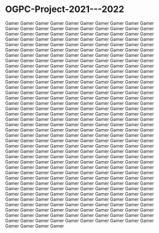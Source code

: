 # OGPC-Project-2021---2022
Gamer Gamer Gamer Gamer Gamer Gamer Gamer Gamer Gamer Gamer Gamer Gamer Gamer Gamer Gamer Gamer Gamer Gamer Gamer Gamer Gamer Gamer Gamer Gamer Gamer Gamer Gamer Gamer Gamer Gamer Gamer Gamer Gamer Gamer Gamer Gamer Gamer Gamer Gamer Gamer Gamer Gamer Gamer Gamer Gamer Gamer Gamer Gamer Gamer Gamer Gamer Gamer Gamer Gamer Gamer Gamer Gamer Gamer Gamer Gamer Gamer Gamer Gamer Gamer Gamer Gamer Gamer Gamer Gamer Gamer Gamer Gamer Gamer Gamer Gamer Gamer Gamer Gamer Gamer Gamer Gamer Gamer Gamer Gamer Gamer Gamer Gamer Gamer Gamer Gamer Gamer Gamer Gamer Gamer Gamer Gamer Gamer Gamer Gamer Gamer Gamer Gamer Gamer Gamer Gamer Gamer Gamer Gamer Gamer Gamer Gamer Gamer Gamer Gamer Gamer Gamer Gamer Gamer Gamer Gamer Gamer Gamer Gamer Gamer Gamer Gamer Gamer Gamer Gamer Gamer Gamer Gamer Gamer Gamer Gamer Gamer Gamer Gamer Gamer Gamer Gamer Gamer Gamer Gamer Gamer Gamer Gamer Gamer Gamer Gamer Gamer Gamer Gamer Gamer Gamer Gamer Gamer Gamer Gamer Gamer Gamer Gamer Gamer Gamer Gamer Gamer Gamer Gamer Gamer Gamer Gamer Gamer Gamer Gamer Gamer Gamer Gamer Gamer Gamer Gamer Gamer Gamer Gamer Gamer Gamer Gamer Gamer Gamer Gamer Gamer Gamer Gamer 
Gamer Gamer Gamer Gamer Gamer Gamer Gamer Gamer Gamer Gamer Gamer Gamer Gamer Gamer Gamer Gamer Gamer Gamer Gamer Gamer Gamer Gamer Gamer Gamer Gamer Gamer Gamer Gamer Gamer Gamer Gamer Gamer Gamer Gamer Gamer Gamer Gamer Gamer Gamer Gamer Gamer Gamer Gamer Gamer Gamer Gamer Gamer Gamer Gamer Gamer Gamer Gamer Gamer Gamer Gamer Gamer Gamer Gamer Gamer Gamer Gamer Gamer Gamer Gamer Gamer Gamer Gamer Gamer Gamer Gamer Gamer Gamer Gamer Gamer Gamer Gamer Gamer Gamer Gamer Gamer Gamer Gamer Gamer Gamer Gamer Gamer Gamer Gamer Gamer Gamer Gamer Gamer Gamer Gamer Gamer Gamer Gamer Gamer Gamer Gamer Gamer Gamer Gamer Gamer Gamer Gamer Gamer Gamer Gamer Gamer Gamer Gamer Gamer Gamer Gamer Gamer Gamer Gamer Gamer Gamer Gamer Gamer Gamer Gamer Gamer Gamer Gamer Gamer Gamer Gamer Gamer Gamer Gamer Gamer Gamer Gamer Gamer Gamer Gamer Gamer Gamer Gamer Gamer Gamer Gamer Gamer Gamer Gamer Gamer Gamer Gamer Gamer Gamer Gamer Gamer Gamer Gamer Gamer Gamer Gamer Gamer Gamer Gamer Gamer Gamer Gamer Gamer Gamer Gamer Gamer Gamer Gamer Gamer Gamer Gamer Gamer Gamer Gamer Gamer Gamer Gamer Gamer Gamer Gamer Gamer Gamer Gamer Gamer Gamer Gamer Gamer Gamer
